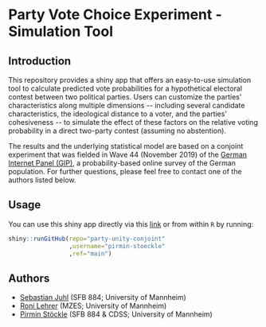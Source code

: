 # Party Vote Choice Experiment - Simulation Tool

## Introduction
This repository provides a shiny app that offers an easy-to-use simulation tool to calculate predicted vote probabilities for a hypothetical electoral contest between two political parties. Users can customize the parties' characteristics along multiple dimensions -- including several candidate characteristics, the ideological distance to a voter, and the parties' cohesiveness -- to simulate the effect of these factors on the relative voting probability in a direct two-party contest (assuming no abstention).

The results and the underlying statistical model are based on a conjoint experiment that was fielded in Wave 44 (November 2019) of the [German Internet Panel (GIP)](https://www.uni-mannheim.de/gip/), a probability-based online survey of the German population. For further questions, please feel free to contact one of the authors listed below.

## Usage
You can use this shiny app directly via this [link](https://party-unity-conjoint.shinyapps.io/simulation/) or from within `R` by running:

```r
shiny::runGitHub(repo="party-unity-conjoint"
                 ,username="pirmin-stoeckle"
                 ,ref="main")
``` 

## Authors
- [Sebastian Juhl](http://www.sebastianjuhl.com) (SFB 884; University of Mannheim)
- [Roni Lehrer](http://www.ronilehrer.com) (MZES; University of Mannheim)
- [Pirmin Stöckle](https://gess.uni-mannheim.de/doctoral-programs/social-and-behavioral-sciences-cdss/students/people/show/pirmin-stoeckle.html) (SFB 884 & CDSS; University of Mannheim)
